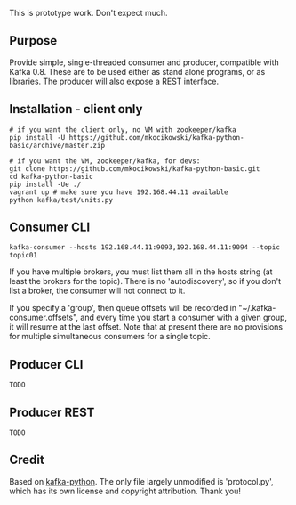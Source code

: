 This is prototype work. Don't expect much. 

Purpose
-------
Provide simple, single-threaded consumer and producer, compatible with
Kafka 0.8. These are to be used either as stand alone programs, or as
libraries. The producer will also expose a REST interface. 

Installation - client only
--------------------------

    # if you want the client only, no VM with zookeeper/kafka
    pip install -U https://github.com/mkocikowski/kafka-python-basic/archive/master.zip

    # if you want the VM, zookeeper/kafka, for devs:
    git clone https://github.com/mkocikowski/kafka-python-basic.git
    cd kafka-python-basic
    pip install -Ue ./
    vagrant up # make sure you have 192.168.44.11 available
    python kafka/test/units.py 

Consumer CLI
------------

    kafka-consumer --hosts 192.168.44.11:9093,192.168.44.11:9094 --topic topic01

If you have multiple brokers, you must list them all in the hosts
string (at least the brokers for the topic). There is no
'autodiscovery', so if you don't list a broker, the consumer will not
connect to it. 

If you specify a 'group', then queue offsets will be recorded in
"~/.kafka-consumer.offsets", and every time you start a consumer with
a given group, it will resume at the last offset. Note that at present
there are no provisions for multiple simultaneous consumers for a
single topic. 

Producer CLI
------------
    
    TODO

Producer REST
-------------

    TODO

Credit
------
Based on [kafka-python](https://github.com/mumrah/kafka-python). The
only file largely unmodified is 'protocol.py', which has its own
license and copyright attribution. Thank you!

